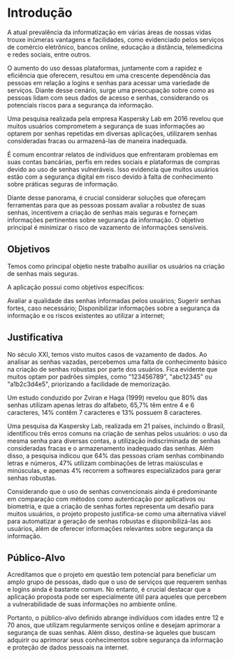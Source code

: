 # Introdução

A atual prevalência da informatização em várias áreas de nossas vidas trouxe inúmeras vantagens e facilidades, como evidenciado pelos serviços de comércio eletrônico, bancos online, educação a distância, telemedicina e redes sociais, entre outros.

O aumento do uso dessas plataformas, juntamente com a rapidez e eficiência que oferecem, resultou em uma crescente dependência das pessoas em relação a logins e senhas para acessar uma variedade de serviços. Diante desse cenário, surge uma preocupação sobre como as pessoas lidam com seus dados de acesso e senhas, considerando os potenciais riscos para a segurança da informação.

Uma pesquisa realizada pela empresa Kaspersky Lab em 2016 revelou que muitos usuários comprometem a segurança de suas informações ao optarem por senhas repetidas em diversas aplicações, utilizarem senhas consideradas fracas ou armazená-las de maneira inadequada.

É comum encontrar relatos de indivíduos que enfrentaram problemas em suas contas bancárias, perfis em redes sociais e plataformas de compras devido ao uso de senhas vulneráveis. Isso evidencia que muitos usuários estão com a segurança digital em risco devido à falta de conhecimento sobre práticas seguras de informação.

Diante desse panorama, é crucial considerar soluções que ofereçam ferramentas para que as pessoas possam avaliar a robustez de suas senhas, incentivem a criação de senhas mais seguras e forneçam informações pertinentes sobre segurança da informação. O objetivo principal é minimizar o risco de vazamento de informações sensíveis.

## Objetivos

Temos como principal objetio neste trabalho  auxiliar os usuários na criação de senhas mais seguras.

A aplicação possui como objetivos específicos:

Avaliar a qualidade das senhas informadas pelos usuários;
Sugerir senhas fortes, caso necessário;
Disponibilizar informações sobre a segurança da informação e os riscos existentes ao utilizar a internet;

## Justificativa

No século XXI, temos visto muitos casos de vazamento de dados. Ao analisar as senhas vazadas, percebemos uma falta de conhecimento básico na criação de senhas robustas por parte dos usuários. Fica evidente que muitos optam por padrões simples, como "123456789", "abc12345" ou "a1b2c3d4e5", priorizando a facilidade de memorização.

Um estudo conduzido por Zviran e Haga (1999) revelou que 80% das senhas utilizam apenas letras do alfabeto, 65,7% têm entre 4 e 6 caracteres, 14% contêm 7 caracteres e 13% possuem 8 caracteres.

Uma pesquisa da Kaspersky Lab, realizada em 21 países, incluindo o Brasil, identificou três erros comuns na criação de senhas pelos usuários: o uso da mesma senha para diversas contas, a utilização indiscriminada de senhas consideradas fracas e o armazenamento inadequado das senhas. Além disso, a pesquisa indicou que 64% das pessoas criam senhas combinando letras e números, 47% utilizam combinações de letras maiúsculas e minúsculas, e apenas 4% recorrem a softwares especializados para gerar senhas robustas.

Considerando que o uso de senhas convencionais ainda é predominante em comparação com métodos como autenticação por aplicativos ou biometria, e que a criação de senhas fortes representa um desafio para muitos usuários, o projeto proposto justifica-se como uma alternativa viável para automatizar a geração de senhas robustas e disponibilizá-las aos usuários, além de oferecer informações relevantes sobre segurança da informação.

## Público-Alvo

Acreditamos que o projeto em questão tem potencial para beneficiar um amplo grupo de pessoas, dado que o uso de serviços que requerem senhas e logins ainda é bastante comum. No entanto, é crucial destacar que a aplicação proposta pode ser especialmente útil para aqueles que percebem a vulnerabilidade de suas informações no ambiente online.

Portanto, o público-alvo definido abrange indivíduos com idades entre 12 e 70 anos, que utilizam regularmente serviços online e desejam aprimorar a segurança de suas senhas. Além disso, destina-se àqueles que buscam adquirir ou aprimorar seus conhecimentos sobre segurança da informação e proteção de dados pessoais na internet. 

